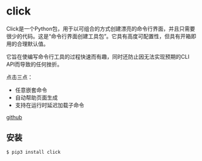 # click
Click是一个Python包，用于以可组合的方式创建漂亮的命令行界面，并且只需要很少的代码。这是“命令行界面创建工具包”。它具有高度可配置性，但具有开箱即用的合理默认值。

它旨在使编写命令行工具的过程快速而有趣，同时还防止因无法实现预期的CLI API而导致的任何挫折。

点击三点：
- 任意嵌套命令
- 自动帮助页面生成
- 支持在运行时延迟加载子命令

[github](https://github.com/pallets/click)

## 安装
```bash
$ pip3 install click
```